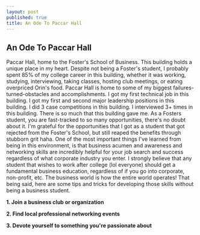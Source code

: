 ```yaml
---
layout: post
published: true
title: An Ode To Paccar Hall
---
```

## An Ode To Paccar Hall

Paccar Hall, home to the Foster's School of Business. This building holds a unique place in my heart. Despite not being a Foster's student, I probably spent 85% of my college career in this building, whether it was working, studying, interviewing, taking classes, hosting club meetings, or eating overpriced Orin's food. Paccar Hall is home to some of my biggest failures-turned-obstacles and accomplishments. I got my first technical job in this building. I got my first and second major leadership positions in this building. I did 3 case competitions in this building. I interviewed 3+ times in this building. There is so much that this building gave me. As a Fosters student, you are fast-tracked to so many opportunities, there's no doubt about it. I'm grateful for the opportunities that I got as a student that got rejected from the Foster's School, but still reaped the benefits through stubborn grit haha. One of the most important things I've learned from being in this environment, is that business acumen and awareness and networking skills are incredibly helpful for your job search and success regardless of what corporate industry you enter. I strongly believe that any student that wishes to work after college (lol everyone) should get a fundamental business education, regardless of if you go into corporate, non-profit, etc. The business world is how the entire world operates! That being said, here are some tips and tricks for developing those skills without being a business student.

**1. Join a business club or organization**

**2. Find local professional networking events**

**3. Devote yourself to something you're passionate about**
